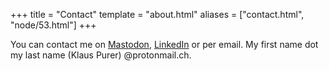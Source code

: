 +++
title = "Contact"
template = "about.html"
aliases = ["contact.html", "node/53.html"]
+++

You can contact me on [Mastodon](https://mastodon.social/@klausi), [LinkedIn](https://www.linkedin.com/in/klausi/) or per email. My first name dot my last name (Klaus Purer) @protonmail.ch.

